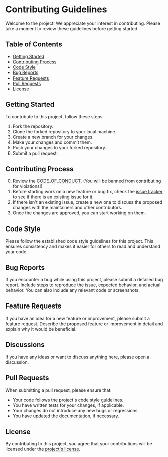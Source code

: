 # Contributing Guidelines

Welcome to the project! We appreciate your interest in contributing. Please take a moment to review these guidelines before getting started.

## Table of Contents
- [Getting Started](#getting-started)
- [Contributing Process](#contributing-process)
- [Code Style](#code-style)
- [Bug Reports](#bug-reports)
- [Feature Requests](#feature-requests)
- [Pull Requests](#pull-requests)
- [License](#license)

## Getting Started
To contribute to this project, follow these steps:
1. Fork the repository.
2. Clone the forked repository to your local machine.
3. Create a new branch for your changes.
4. Make your changes and commit them.
5. Push your changes to your forked repository.
6. Submit a pull request.

## Contributing Process
0. Review the [CODE_OF_CONDUCT](CODE_OF_CONDUCT.md). (You will be banned from contributing for violations!)
1. Before starting work on a new feature or bug fix, check the [issue tracker](https://github.com/skamansam/story-of-the-eight/issues) to see if there is an existing issue for it.
2. If there isn't an existing issue, create a new one to discuss the proposed changes with the maintainers and other contributors.
3. Once the changes are approved, you can start working on them.

## Code Style
Please follow the established code style guidelines for this project. This ensures consistency and makes it easier for others to read and understand your code.

## Bug Reports
If you encounter a bug while using this project, please submit a detailed bug report. Include steps to reproduce the issue, expected behavior, and actual behavior. You can also include any relevant code or screenshots.

## Feature Requests
If you have an idea for a new feature or improvement, please submit a feature request. Describe the proposed feature or improvement in detail and explain why it would be beneficial.

## Discussions
If you have any ideas or want to discuss anything here, please open a discussion.

## Pull Requests
When submitting a pull request, please ensure that:
- Your code follows the project's code style guidelines.
- You have written tests for your changes, if applicable.
- Your changes do not introduce any new bugs or regressions.
- You have updated the documentation, if necessary.

## License
By contributing to this project, you agree that your contributions will be licensed under the [project's license](LICENSE).